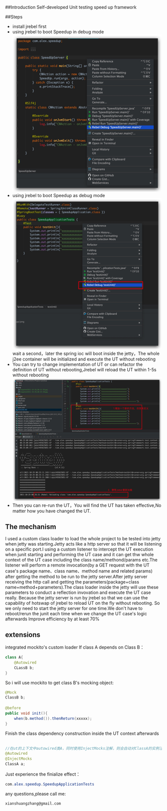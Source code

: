 ##Introduction
Self-developed Unit testing speed up framework

##Steps
- install jrebel first
- using jrebel to boot Speedup in debug mode
  ![avatar](./png/Snapshot2021-10-29_08-21-30.jpg)
- using jrebel to boot Speedup as debug mode
    ![avatar](./png/Snapshot2021-10-29_08-23-28.jpg)
    wait a second，later the spring ioc will boot inside the jetty，The whole j2ee container will be initialized and execute the UT without rebooting
- You can try to change implementation of UT or can refactor the definition of UT without rebooting,Jrebel will reload the UT within 1-5s without rebooting
   ![avatar](./png/Snapshot2021-10-29_08-27-25.jpg)
- Then you can re-run the UT，You will find the UT has taken effective,No matter how you have changed the UT.

## The mechanism
I used a custom class loader to load the whole project to be tested into jetty when jetty was starting.Jetty acts like a http server so that it will be listening on a specific port.I using a custom listener to intercept the UT execution when junit starting and performing the UT case and it can get thw whole context of the UT case including the class name/methond/params etc.The listener will perform a remote invocation(by a GET request with the UT case's package name、class name、method name and related params) after getting the method to be run to the jetty server.After jetty server receiving the http call and getting the parameters(package+class name+method+parameters).The class loader inside the jetty will use these parameters to conduct a reflection invovation and execute the UT case really.
Because the jetty server is run by jrebel so that we can use the capability of hotswap of jrebel to reload UT on the fly without rebooting.
So we only need to start the jetty server for one time.We don't have to reboot/rerun the junit each time when we change the UT case's logic afterwards
Improve efficiency by at least 70%

## extensions
integrated mockito's custom loader
If class A depends on Class B：

```java
class A{
    @Autowired
    CLassB b;
}
```

So i will use mockito to get class B's mocking object:
````java
@Mock
ClassB b;

@before
public void init(){
    when(b.method()).thenReturn(xxxxx);
}
````
Finish the class dependency construction inside the UT context afterwards

````java

//在ut的上下文中autowired类A，同时使用InjectMocks注解，则会自动对ClassA的实例注入mock对象，完成真实类和mock类的装配，完成集成测试
@Autowired
@InjectMocks
ClassA a;
````

Just experience the finialize effect：
```java
com.alex.speedup.SpeedupApplicationTests
```

any questions,please call me:
```aidl
xianshuangzhang@gmail.com
```
